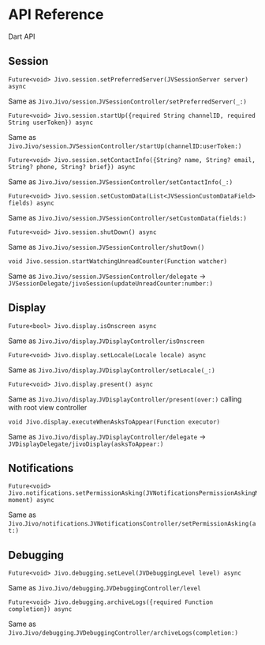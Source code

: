# API Reference

Dart API

## Session

```
Future<void> Jivo.session.setPreferredServer(JVSessionServer server) async
```
Same as ``Jivo``.``Jivo/session``.``JVSessionController/setPreferredServer(_:)``

```
Future<void> Jivo.session.startUp({required String channelID, required String userToken}) async
```
Same as ``Jivo``.``Jivo/session``.``JVSessionController/startUp(channelID:userToken:)``

```
Future<void> Jivo.session.setContactInfo({String? name, String? email, String? phone, String? brief}) async
```
Same as ``Jivo``.``Jivo/session``.``JVSessionController/setContactInfo(_:)``

```
Future<void> Jivo.session.setCustomData(List<JVSessionCustomDataField> fields) async
```
Same as ``Jivo``.``Jivo/session``.``JVSessionController/setCustomData(fields:)``

```
Future<void> Jivo.session.shutDown() async
```
Same as ``Jivo``.``Jivo/session``.``JVSessionController/shutDown()``

```
void Jivo.session.startWatchingUnreadCounter(Function watcher)
```
Same as ``Jivo``.``Jivo/session``.``JVSessionController/delegate`` -> ``JVSessionDelegate/jivoSession(updateUnreadCounter:number:)``

## Display

```
Future<bool> Jivo.display.isOnscreen async
```
Same as ``Jivo``.``Jivo/display``.``JVDisplayController/isOnscreen``

```
Future<void> Jivo.display.setLocale(Locale locale) async
```
Same as ``Jivo``.``Jivo/display``.``JVDisplayController/setLocale(_:)``

```
Future<void> Jivo.display.present() async
```
Same as ``Jivo``.``Jivo/display``.``JVDisplayController/present(over:)`` calling with root view controller

```
void Jivo.display.executeWhenAsksToAppear(Function executor)
```
Same as ``Jivo``.``Jivo/display``.``JVDisplayController/delegate`` -> ``JVDisplayDelegate/jivoDisplay(asksToAppear:)``

## Notifications

```
Future<void> Jivo.notifications.setPermissionAsking(JVNotificationsPermissionAskingMoment moment) async
```
Same as ``Jivo``.``Jivo/notifications``.``JVNotificationsController/setPermissionAsking(at:)``

## Debugging

```
Future<void> Jivo.debugging.setLevel(JVDebuggingLevel level) async
```
Same as ``Jivo``.``Jivo/debugging``.``JVDebuggingController/level``

```
Future<void> Jivo.debugging.archiveLogs({required Function completion}) async
```
Same as ``Jivo``.``Jivo/debugging``.``JVDebuggingController/archiveLogs(completion:)``
